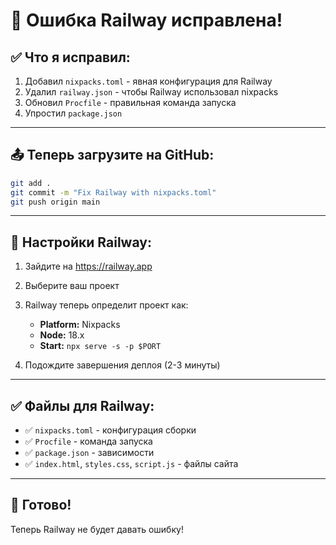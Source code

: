 # 🚂 Ошибка Railway исправлена!

## ✅ Что я исправил:

1. Добавил `nixpacks.toml` - явная конфигурация для Railway
2. Удалил `railway.json` - чтобы Railway использовал nixpacks
3. Обновил `Procfile` - правильная команда запуска
4. Упростил `package.json`

---

## 📤 Теперь загрузите на GitHub:

```bash
git add .
git commit -m "Fix Railway with nixpacks.toml"
git push origin main
```

---

## 🚂 Настройки Railway:

1. Зайдите на https://railway.app
2. Выберите ваш проект
3. Railway теперь определит проект как:
   - **Platform:** Nixpacks
   - **Node:** 18.x
   - **Start:** `npx serve -s -p $PORT`

4. Подождите завершения деплоя (2-3 минуты)

---

## ✅ Файлы для Railway:

- ✅ `nixpacks.toml` - конфигурация сборки
- ✅ `Procfile` - команда запуска
- ✅ `package.json` - зависимости
- ✅ `index.html`, `styles.css`, `script.js` - файлы сайта

---

## 🎯 Готово!

Теперь Railway не будет давать ошибку!

